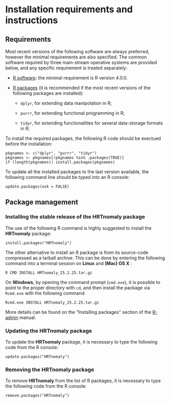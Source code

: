 # Installation requirements and instructions

## Requirements

Most recent versions of the following software are always preferred, however the minimal requirements are also specified. The common software required by three main-stream operative systems are provided below, and any specific requirement is treated separately:

* [R software](http://www.r-project.org/): the minimal requirement is R version 4.0.0.

* [R packages](http://cran.r-project.org/) (it is recommended if the most recent versions of the following packages are installed):

  * `dplyr`, for extending data manipolation in R;

  * `purrr`, for extending functional programming in R;

  * `tidyr`, for extending functionalities for several data-storage formats in R;

To install the required packages, the following R code should be exectued before the installation:

```{R}
pkgnames <- c("dplyr", "purrr", "tidyr")
pkgnames <- pkgnames[!pkgnames %in% .packages(TRUE)]
if (length(pkgnames)) install.packages(pkgnames)
```

To update all the installed packages to the last version available, the following command line should be typed into an R console:

```{R}
update.packages(ask = FALSE)
```

## Package management

### Installing the stable release of the HRTnomaly package

The use of the following R command is highly suggested to install the **HRTnomaly** package:

```{R}
install.packages("HRTnomaly")
```

The other alternative to install an R package is from its source-code compressed as a tarball archive. This can be done by entering the following command into a terminal session on **Linux** and **(Mac) OS X**  :

```{bash}
R CMD INSTALL HRTnomaly_25.2.25.tar.gz
```

On **Windows**, by opening the command prompt (`cmd.exe`), it is possible to point to the proper directory with `cd`, and then install the package via `Rcmd.exe` with the following command:

```{bash}
Rcmd.exe INSTALL HRTnomaly_25.2.25.tar.gz
```

More details can be found on the "Installing packages" section of the [R-admin](https://cran.r-project.org/doc/manuals/R-admin.html) manual.

### Updating the HRTnomaly package

To update the **HRTnomaly** package, it is necessary to type the following code from the R console:

```{R}
update.packages("HRTnomaly")
```

### Removing the HRTnomaly package

To remove **HRTnomaly** from the list of R packages, it is necessary to type the following code from the R console:

```{R}
remove.packages("HRTnomaly")
```
